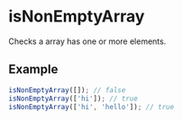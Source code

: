 # isNonEmptyArray

Checks a array has one or more elements.

## Example

```typescript
isNonEmptyArray([]); // false
isNonEmptyArray(['hi']); // true
isNonEmptyArray(['hi', 'hello']); // true
```
